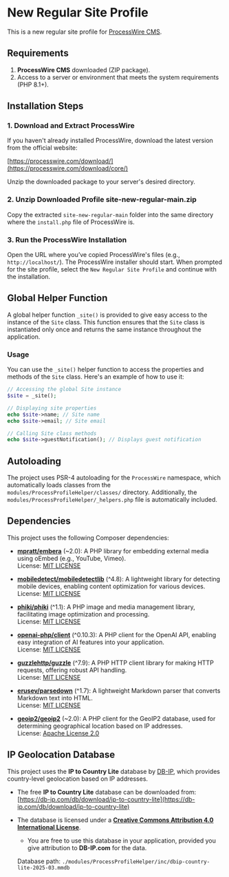 # New Regular Site Profile

This is a new regular site profile for [ProcessWire CMS](https://processwire.com/).

## Requirements

1. **ProcessWire CMS** downloaded (ZIP package).
2. Access to a server or environment that meets the system requirements (PHP 8.1+).

## Installation Steps

### 1. Download and Extract ProcessWire

If you haven't already installed ProcessWire, download the latest version from the official website:

[https://processwire.com/download/](https://processwire.com/download/core/)

Unzip the downloaded package to your server's desired directory.

### 2. Unzip Downloaded Profile site-new-regular-main.zip

Copy the extracted `site-new-regular-main` folder into the same directory where the `install.php` file of ProcessWire is.

### 3. Run the ProcessWire Installation

Open the URL where you’ve copied ProcessWire's files (e.g., `http://localhost/`). The ProcessWire installer should start. When prompted for the site profile, select the `New Regular Site Profile` and continue with the installation.

## Global Helper Function

A global helper function `_site()` is provided to give easy access to the instance of the `Site` class. This function ensures that the `Site` class is instantiated only once and returns the same instance throughout the application.

### Usage

You can use the `_site()` helper function to access the properties and methods of the `Site` class. Here's an example of how to use it:

```php
// Accessing the global Site instance
$site = _site();

// Displaying site properties
echo $site->name; // Site name
echo $site->email; // Site email

// Calling Site class methods
echo $site->guestNotification(); // Displays guest notification
```

## Autoloading

The project uses PSR-4 autoloading for the `ProcessWire` namespace, which automatically loads classes from the `modules/ProcessProfileHelper/classes/` directory. Additionally, the `modules/ProcessProfileHelper/_helpers.php` file is automatically included.

## Dependencies

This project uses the following Composer dependencies:

- **[mpratt/embera](https://github.com/mpratt/embera)** (~2.0): A PHP library for embedding external media using oEmbed (e.g., YouTube, Vimeo). <br>
License: [MIT LICENSE](modules/ProcessProfileHelper/vendor/mpratt/embera/LICENSE)

- **[mobiledetect/mobiledetectlib](https://github.com/serbanghita/Mobile-Detect)** (^4.8): A lightweight library for detecting mobile devices, enabling content optimization for various devices. <br>
License: [MIT LICENSE](./modules/ProcessProfileHelper/vendor/mobiledetect/mobiledetectlib/LICENSE)

- **[phiki/phiki](https://github.com/phikiphp/phiki)** (^1.1): A PHP image and media management library, facilitating image optimization and processing. <br> 
License: [MIT LICENSE](./modules/ProcessProfileHelper/vendor/phiki/phiki/LICENSE)

- **[openai-php/client](https://github.com/openai-php/client)** (^0.10.3): A PHP client for the OpenAI API, enabling easy integration of AI features into your application. <br> 
License: [MIT LICENSE](./modules/ProcessProfileHelper/vendor/openai-php/client/LICENSE.md)

- **[guzzlehttp/guzzle](https://github.com/guzzle/guzzle)** (^7.9): A PHP HTTP client library for making HTTP requests, offering robust API handling. <br> 
License: [MIT LICENSE](./modules/ProcessProfileHelper/vendor/guzzlehttp/guzzle/LICENSE)

- **[erusev/parsedown](https://github.com/erusev/parsedown)** (^1.7): A lightweight Markdown parser that converts Markdown text into HTML. <br> 
License: [MIT LICENSE](./modules/ProcessProfileHelper/vendor/erusev/parsedown/LICENSE.txt)

- **[geoip2/geoip2](https://github.com/maxmind/GeoIP2-php)** (~2.0): A PHP client for the GeoIP2 database, used for determining geographical location based on IP addresses. <br> 
License: [Apache License 2.0](./modules/ProcessProfileHelper/vendor/geoip2/geoip2/LICENSE)

## IP Geolocation Database

This project uses the **IP to Country Lite** database by [DB-IP](https://db-ip.com/), which provides country-level geolocation based on IP addresses.

- The free **IP to Country Lite** database can be downloaded from: [https://db-ip.com/db/download/ip-to-country-lite](https://db-ip.com/db/download/ip-to-country-lite)
- The database is licensed under a [**Creative Commons Attribution 4.0 International License**](https://creativecommons.org/licenses/by/4.0/).
  - You are free to use this database in your application, provided you give attribution to **DB-IP.com** for the data.

  Database path: `./modules/ProcessProfileHelper/inc/dbip-country-lite-2025-03.mmdb`



